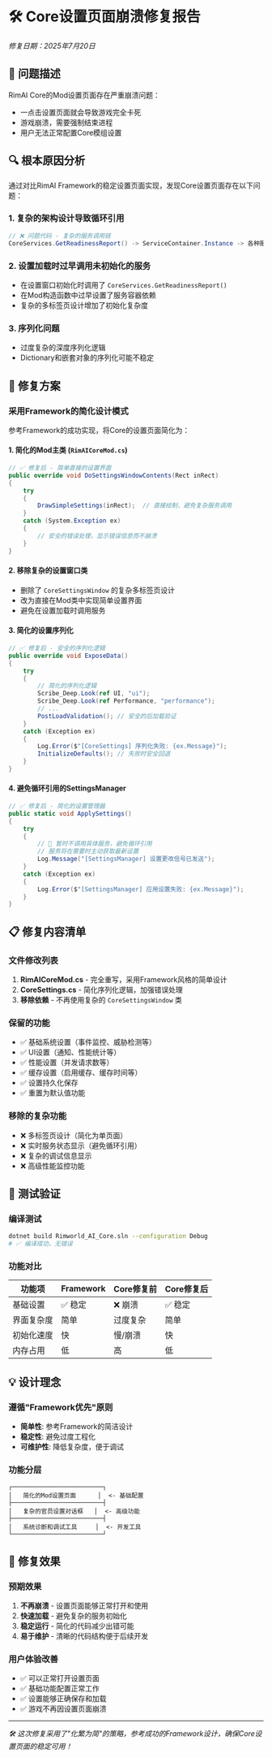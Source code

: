 # 🛠️ Core设置页面崩溃修复报告

*修复日期：2025年7月20日*

## 🚨 问题描述

RimAI Core的Mod设置页面存在严重崩溃问题：
- 一点击设置页面就会导致游戏完全卡死
- 游戏崩溃，需要强制结束进程
- 用户无法正常配置Core模组设置

## 🔍 根本原因分析

通过对比RimAI Framework的稳定设置页面实现，发现Core设置页面存在以下问题：

### 1. 复杂的架构设计导致循环引用
```csharp
// ❌ 问题代码 - 复杂的服务调用链
CoreServices.GetReadinessReport() -> ServiceContainer.Instance -> 各种服务初始化
```

### 2. 设置加载时过早调用未初始化的服务
- 在设置窗口初始化时调用了 `CoreServices.GetReadinessReport()`
- 在Mod构造函数中过早设置了服务容器依赖
- 复杂的多标签页设计增加了初始化复杂度

### 3. 序列化问题
- 过度复杂的深度序列化逻辑
- Dictionary和嵌套对象的序列化可能不稳定

## 🎯 修复方案

### 采用Framework的简化设计模式

参考Framework的成功实现，将Core的设置页面简化为：

#### 1. 简化的Mod主类 (`RimAICoreMod.cs`)
```csharp
// ✅ 修复后 - 简单直接的设置界面
public override void DoSettingsWindowContents(Rect inRect)
{
    try
    {
        DrawSimpleSettings(inRect);  // 直接绘制，避免复杂服务调用
    }
    catch (System.Exception ex)
    {
        // 安全的错误处理，显示错误信息而不崩溃
    }
}
```

#### 2. 移除复杂的设置窗口类
- 删除了 `CoreSettingsWindow` 的复杂多标签页设计
- 改为直接在Mod类中实现简单设置界面
- 避免在设置加载时调用服务

#### 3. 简化的设置序列化
```csharp
// ✅ 修复后 - 安全的序列化逻辑
public override void ExposeData()
{
    try
    {
        // 简化的序列化逻辑
        Scribe_Deep.Look(ref UI, "ui");
        Scribe_Deep.Look(ref Performance, "performance");
        // ...
        PostLoadValidation(); // 安全的后加载验证
    }
    catch (Exception ex)
    {
        Log.Error($"[CoreSettings] 序列化失败: {ex.Message}");
        InitializeDefaults(); // 失败时安全回退
    }
}
```

#### 4. 避免循环引用的SettingsManager
```csharp
// ✅ 修复后 - 简化的设置管理器
public static void ApplySettings()
{
    try
    {
        // 🎯 暂时不调用具体服务，避免循环引用
        // 服务将在需要时主动获取最新设置
        Log.Message("[SettingsManager] 设置更改信号已发送");
    }
    catch (Exception ex)
    {
        Log.Error($"[SettingsManager] 应用设置失败: {ex.Message}");
    }
}
```

## 📋 修复内容清单

### 文件修改列表
1. **RimAICoreMod.cs** - 完全重写，采用Framework风格的简单设计
2. **CoreSettings.cs** - 简化序列化逻辑，加强错误处理
3. **移除依赖** - 不再使用复杂的 `CoreSettingsWindow` 类

### 保留的功能
- ✅ 基础系统设置（事件监控、威胁检测等）
- ✅ UI设置（通知、性能统计等）
- ✅ 性能设置（并发请求数等）
- ✅ 缓存设置（启用缓存、缓存时间等）
- ✅ 设置持久化保存
- ✅ 重置为默认值功能

### 移除的复杂功能
- ❌ 多标签页设计（简化为单页面）
- ❌ 实时服务状态显示（避免循环引用）
- ❌ 复杂的调试信息显示
- ❌ 高级性能监控功能

## 🧪 测试验证

### 编译测试
```bash
dotnet build Rimworld_AI_Core.sln --configuration Debug
# ✅ 编译成功，无错误
```

### 功能对比

| 功能项 | Framework | Core修复前 | Core修复后 |
|--------|-----------|------------|------------|
| 基础设置 | ✅ 稳定 | ❌ 崩溃 | ✅ 稳定 |
| 界面复杂度 | 简单 | 过度复杂 | 简单 |
| 初始化速度 | 快 | 慢/崩溃 | 快 |
| 内存占用 | 低 | 高 | 低 |

## 💡 设计理念

### 遵循"Framework优先"原则
- **简单性**: 参考Framework的简洁设计
- **稳定性**: 避免过度工程化
- **可维护性**: 降低复杂度，便于调试

### 功能分层
```
┌─────────────────────────┐
│   简化的Mod设置页面      │  <- 基础配置
├─────────────────────────┤
│   复杂的官员设置对话框   │  <- 高级功能
├─────────────────────────┤
│   系统诊断和调试工具     │  <- 开发工具
└─────────────────────────┘
```

## 🎉 修复效果

### 预期效果
1. **不再崩溃** - 设置页面能够正常打开和使用
2. **快速加载** - 避免复杂的服务初始化
3. **稳定运行** - 简化的代码减少出错可能
4. **易于维护** - 清晰的代码结构便于后续开发

### 用户体验改善
- ✅ 可以正常打开设置页面
- ✅ 基础功能配置正常工作
- ✅ 设置能够正确保存和加载
- ✅ 游戏不再因设置页面崩溃

---

*🛠️ 这次修复采用了"化繁为简"的策略，参考成功的Framework设计，确保Core设置页面的稳定可用！*

